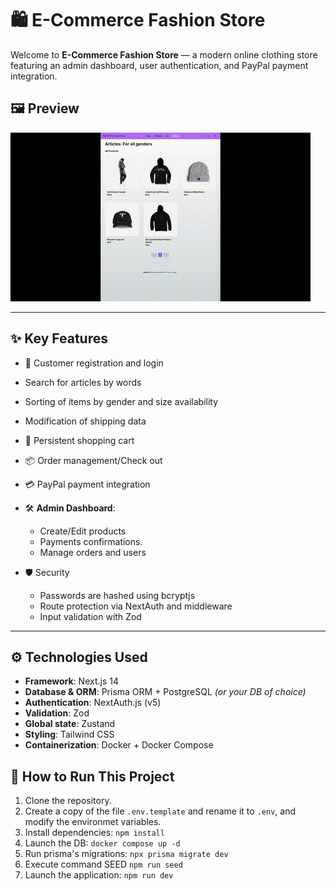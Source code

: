 # 🛍️ E-Commerce Fashion Store

Welcome to **E-Commerce Fashion Store** — a modern online clothing store featuring an admin dashboard, user authentication, and PayPal payment integration.

## 🖼️ Preview

![App Preview](./public/gif/eshop.gif)

---

## ✨ Key Features

- 👤 Customer registration and login
- Search for articles by words
- Sorting of items by gender and size availability
- Modification of shipping data
- 🛒 Persistent shopping cart
- 📦 Order management/Check out
- 💳 PayPal payment integration

- 🛠️ **Admin Dashboard**:
  - Create/Edit products
  - Payments confirmations.
  - Manage orders and users
- 🛡️ Security
  - Passwords are hashed using bcryptjs
  - Route protection via NextAuth and middleware
  - Input validation with Zod

---

## ⚙️ Technologies Used

- **Framework**: Next.js 14
- **Database & ORM**: Prisma ORM + PostgreSQL _(or your DB of choice)_
- **Authentication**: NextAuth.js (v5)
- **Validation**: Zod
- **Global state**: Zustand
- **Styling**: Tailwind CSS
- **Containerization**: Docker + Docker Compose

## 🚀 How to Run This Project

1. Clone the repository.
2. Create a copy of the file `.env.template` and rename it to `.env`, and modify the environmet variables.
3. Install dependencies: `npm install`
4. Launch the DB: `docker compose up -d`
5. Run prisma's migrations: `npx prisma migrate dev`
6. Execute command SEED `npm run seed`
7. Launch the application: `npm run dev`
